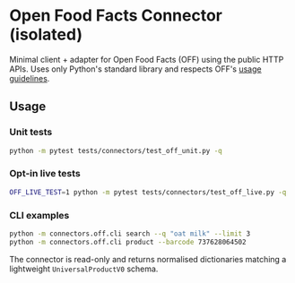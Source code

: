 # Open Food Facts Connector (isolated)

Minimal client + adapter for Open Food Facts (OFF) using the public HTTP APIs.
Uses only Python's standard library and respects OFF's [usage guidelines](https://support.openfoodfacts.org/help/en/).

## Usage

### Unit tests
```bash
python -m pytest tests/connectors/test_off_unit.py -q
```

### Opt-in live tests
```bash
OFF_LIVE_TEST=1 python -m pytest tests/connectors/test_off_live.py -q
```

### CLI examples
```bash
python -m connectors.off.cli search --q "oat milk" --limit 3
python -m connectors.off.cli product --barcode 737628064502
```

The connector is read-only and returns normalised dictionaries matching a
lightweight `UniversalProductV0` schema.
